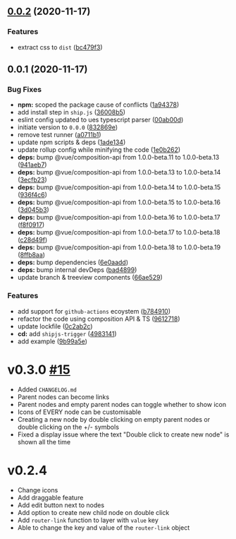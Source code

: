 ## [0.0.2](https://github.com/vinayakkulkarni/v-tree/compare/v0.0.1...v0.0.2) (2020-11-17)


### Features

* extract css to `dist` ([bc479f3](https://github.com/vinayakkulkarni/v-tree/commit/bc479f32334689807cb09cc14a2c562ae7126aa9))



## 0.0.1 (2020-11-17)


### Bug Fixes

* **npm:** scoped the package cause of conflicts ([1a94378](https://github.com/vinayakkulkarni/v-tree/commit/1a943787618b77f405f209f00ece0eb53edaa2b5))
* add install step in `ship.js` ([36008b5](https://github.com/vinayakkulkarni/v-tree/commit/36008b569838f1fe1f70a1331dd0f891177f89cd))
* eslint config updated to ues typescript parser ([00ab00d](https://github.com/vinayakkulkarni/v-tree/commit/00ab00dcaaeaf81225d7365cdf698280bfde2329))
* initiate version to `0.0.0` ([832869e](https://github.com/vinayakkulkarni/v-tree/commit/832869ef54f0d16c789f0c5be85f81ece133a59e))
* remove test runner ([a0711b1](https://github.com/vinayakkulkarni/v-tree/commit/a0711b1aca5f91eee59725effa7a4d795331f5dc))
* update npm scripts & deps ([1ade134](https://github.com/vinayakkulkarni/v-tree/commit/1ade134e3fc5248b8ea7cd9264a85b36244afcad))
* update rollup config while minifying the code ([1e0b262](https://github.com/vinayakkulkarni/v-tree/commit/1e0b262521087300969637e92ff3feab25d20d29))
* **deps:** bump @vue/composition-api from 1.0.0-beta.11 to 1.0.0-beta.13 ([941aeb7](https://github.com/vinayakkulkarni/v-tree/commit/941aeb7b3eb663d4335fe8b98a719c6fee23f606))
* **deps:** bump @vue/composition-api from 1.0.0-beta.13 to 1.0.0-beta.14 ([3ecfb23](https://github.com/vinayakkulkarni/v-tree/commit/3ecfb23e0ef3c8b57a9920a9611cb18afba278a4))
* **deps:** bump @vue/composition-api from 1.0.0-beta.14 to 1.0.0-beta.15 ([936f4c6](https://github.com/vinayakkulkarni/v-tree/commit/936f4c65fc442dc5e19bf0997297d42febae5589))
* **deps:** bump @vue/composition-api from 1.0.0-beta.15 to 1.0.0-beta.16 ([3d045b3](https://github.com/vinayakkulkarni/v-tree/commit/3d045b3913f1286ac3dcd748e29d108dd524e3e9))
* **deps:** bump @vue/composition-api from 1.0.0-beta.16 to 1.0.0-beta.17 ([f8f0917](https://github.com/vinayakkulkarni/v-tree/commit/f8f0917a09b438be0e3c6f5a72a8b0611d8ac67e))
* **deps:** bump @vue/composition-api from 1.0.0-beta.17 to 1.0.0-beta.18 ([c28d49f](https://github.com/vinayakkulkarni/v-tree/commit/c28d49f76cfefdbbcd4a32a4e768ec8b02c82823))
* **deps:** bump @vue/composition-api from 1.0.0-beta.18 to 1.0.0-beta.19 ([8ffb8aa](https://github.com/vinayakkulkarni/v-tree/commit/8ffb8aa0a41b7945633b860bfaf28afd13957e72))
* **deps:** bump dependencies ([6e0aadd](https://github.com/vinayakkulkarni/v-tree/commit/6e0aaddb6d38f6c2cb07bbcb9aeb61528d0d0ff8))
* **deps:** bump internal devDeps ([bad4899](https://github.com/vinayakkulkarni/v-tree/commit/bad4899ac313d44f71e9e3cc3e06d0d486366cbb))
* update branch & treeview components ([66ae529](https://github.com/vinayakkulkarni/v-tree/commit/66ae529b6b2534bf6c6a42ea1532b42c709f7331))


### Features

* add support for `github-actions` ecoystem ([b784910](https://github.com/vinayakkulkarni/v-tree/commit/b784910c50bf0908cf18a5c3eeca818127fbebc7))
* refactor the code using composition API & TS ([9612718](https://github.com/vinayakkulkarni/v-tree/commit/961271870d4261bdc466f27c86ffa76b076ef5d2))
* update lockfile ([0c2ab2c](https://github.com/vinayakkulkarni/v-tree/commit/0c2ab2c18d5d28056a5a1524e61835ba49a2fbad))
* **cd:** add `shipjs-trigger` ([4983141](https://github.com/vinayakkulkarni/v-tree/commit/4983141833efc85dd271c76a47f2fab5100bcf8d))
* add example ([9b99a5e](https://github.com/vinayakkulkarni/v-tree/commit/9b99a5e88686a46f18a5941ecf7e732226eed3a8))



# v0.3.0 [#15](https://github.com/ll931217/vue-treeview/pull/15)

- Added `CHANGELOG.md`
- Parent nodes can become links
- Parent nodes and empty parent nodes can toggle whether to show icon
- Icons of EVERY node can be customisable
- Creating a new node by double clicking on empty parent nodes or double clicking on the +/- symbols
- Fixed a display issue where the text "Double click to create new node" is shown all the time

# v0.2.4

- Change icons
- Add draggable feature
- Add edit button next to nodes
- Add option to create new child node on double click
- Add `router-link` function to layer with `value` key
- Able to change the key and value of the `router-link` object
